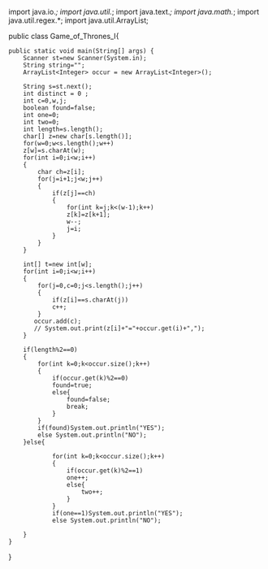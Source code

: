 import java.io.*;
import java.util.*;
import java.text.*;
import java.math.*;
import java.util.regex.*;
import java.util.ArrayList;

public class Game_of_Thrones_I{

    public static void main(String[] args) {
		Scanner st=new Scanner(System.in);
		String string="";
		ArrayList<Integer> occur = new ArrayList<Integer>();
		
		String s=st.next();
		int distinct = 0 ;
		int c=0,w,j;
		boolean found=false;
		int one=0;
		int two=0;
		int length=s.length();
		char[] z=new char[s.length()];
        for(w=0;w<s.length();w++)
        z[w]=s.charAt(w);
        for(int i=0;i<w;i++)
        {
            char ch=z[i];
            for(j=i+1;j<w;j++)
            {
                if(z[j]==ch)
                {
                    for(int k=j;k<(w-1);k++)
                    z[k]=z[k+1];
                    w--;
                    j=i;
                }
            }
        }
        
        int[] t=new int[w];
        for(int i=0;i<w;i++)
        {
            for(j=0,c=0;j<s.length();j++)
            {
                if(z[i]==s.charAt(j))
                c++;
            }
           occur.add(c);
           // System.out.print(z[i]+"="+occur.get(i)+",");
        }
		
		if(length%2==0)
		{
			for(int k=0;k<occur.size();k++)
			{
				if(occur.get(k)%2==0)
				found=true;
				else{
					found=false;
					break;
				}
			}
			if(found)System.out.println("YES");
			else System.out.println("NO");
		}else{
			
				for(int k=0;k<occur.size();k++)
				{
					if(occur.get(k)%2==1)
					one++;
					else{
						two++;
					}
				}
				if(one==1)System.out.println("YES");
				else System.out.println("NO");
			
		}
	}
}
